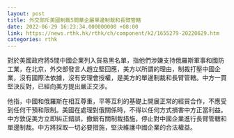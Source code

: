 ```yaml
---
layout: post
title: 外交部斥美國制裁5間華企屬單邊制裁和長臂管轄
date: 2022-06-29 16:23:34.000000000 +08:00
link: https://news.rthk.hk/rthk/ch/component/k2/1655279-20220629.htm
categories: rthk
---
```


對於美國政府將5間中國企業列入貿易黑名單，指他們涉嫌支持俄羅斯軍事和國防工業，在北京，外交部發言人趙立堅回應，美方以所謂的理由，制裁打壓中國企業，沒有國際法依據，沒有安理會授權，是美方的單邊制裁和長臂管轄。中方一貫堅決反對，已經向美方提出嚴正交涉。

他指，中國和俄羅斯在相互尊重，平等互利的基礎上開展正常的經貿合作，不應受到任何干預和限制。美國在處理對俄關係時，不得以任何方式損害中方正當利益。中方敦促美方立即糾正錯誤，撤銷有關制裁措施，停止對中國企業進行長臂管轄和單邊制裁。中方將採取一切必要措施，堅決維護中國企業的合法權益。
